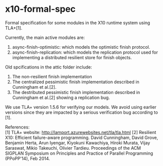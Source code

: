 # x10-formal-spec
Formal specification for some modules in the X10 runtime system using TLA+[1].

Currently, the main active modules are: <br />
1) async-finish-optimistic: which models the optimistic finish protocol.
2) async-finish-replication: which models the replication protocol used for implementing a distributed resilient store for finish objects.

Old spcifications in the attic folder include:
1) The non-resilient finish implementation <br />
2) The centralized pessimistic finish implementation described in Cunningham et al.[2]. <br />
3) The destributed pessimistic finish implementation described in Cunningham et al.[2] showing a replication bug. <br/>

We use TLA+ version 1.5.6 for verifying our models. We avoid using earlier versions since they are impacted by a serious verification bug according to [1]. <br />

References: <br />
[1] TLA+ website: http://lamport.azurewebsites.net/tla/tla.html
[2] Resilient X10: Efficient failure-aware programming. David Cunningham, David Grove, Benjamin Herta, Arun Iyengar, Kiyokuni Kawachiya, Hiroki Murata, Vijay Saraswat, Mikio Takeuchi, Olivier Tardieu. Proceedings of the ACM SIGPLAN Symposium on Principles and Practice of Parallel Programming (PPoPP'14), Feb 2014.
